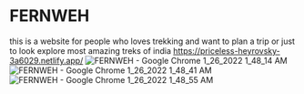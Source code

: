 # FERNWEH
this is a website for people who loves trekking and want to plan a trip or just to look explore most amazing treks of india
https://priceless-heyrovsky-3a6029.netlify.app/
![FERNWEH - Google Chrome 1_26_2022 1_48_14 AM](https://user-images.githubusercontent.com/97744998/151053074-7e62e3c0-6c85-45f6-94e6-da655f482805.png)
![FERNWEH - Google Chrome 1_26_2022 1_48_41 AM](https://user-images.githubusercontent.com/97744998/151053077-729ab96f-df88-4f10-abd2-a73e4f66844a.png)
![FERNWEH - Google Chrome 1_26_2022 1_48_55 AM](https://user-images.githubusercontent.com/97744998/151053080-05169d3c-ea52-43d0-bd4a-5728a75a901f.png)
